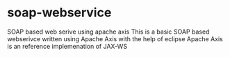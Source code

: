 # soap-webservice
SOAP based web serive using apache axis
This is a basic SOAP based webserivce written using Apache Axis with the help of eclipse
Apache Axis is an reference implemenation of JAX-WS
